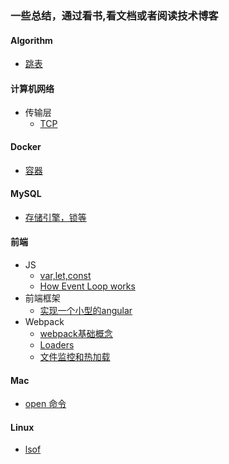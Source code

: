 ### 一些总结，通过看书,看文档或者阅读技术博客

#### Algorithm

* [跳表](./Algorithm/Documents/skip-list.md)

#### 计算机网络

* 传输层
    - [TCP](./计算机网络/Documents/TCP.md)

#### Docker

* [容器](./Docker/Documents/容器.md)

#### MySQL

* [存储引擎，锁等](./MYSQL/Documents/存储引擎，锁等.md)

#### 前端

* JS
    - [var,let,const](./前端/Documents/var-let-const-and-hositing-scope.md)
    - [How Event Loop works](./前端/Documents/event-loop.md)
* 前端框架
    - [实现一个小型的angular](./前端/Documents/angular.md)
* Webpack  
    - [webpack基础概念](./前端/Webpack/webpack-basic-info.md)
    - [Loaders](./前端/Webpack/loaders.md)
    - [文件监控和热加载](./前端/Webpack/file-watch-hotreload.md)

#### Mac

* [open 命令](./Mac/Documents/Open-Command.md)

#### Linux

* [lsof](./Linux/Documents/lsof.md)
